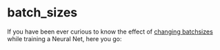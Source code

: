 # batch_sizes

If you have been ever curious to know the effect of [changing batchsizes](https://www.youtube.com/watch?v=vVX9vld3vrY) while training a Neural Net, here you go:

